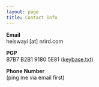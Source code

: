 ```yaml
---
layout: page
title: Contact Info
---
```


<p>
<strong>Email</strong><br>
heiswayi<span style="display:none">-antispam-</span> [at] <span style="display:none">-antispam-</span>nrird.com
</p>

<p>
<strong>PGP</strong><br>
B7B7 B2B1 9180 5E81 (<a href="{{ "/keybase.txt" | prepend: site.baseurl | prepend: site.url }}" target="_blank">keybase.txt</a>)
</p>

<p>
<strong>Phone Number</strong><br>
(ping me via email first)
</p>